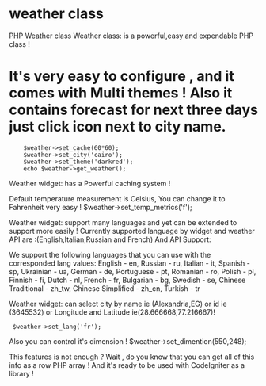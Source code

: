 weather class
=============

PHP Weather class
Weather class: is a powerful,easy and expendable PHP class !

It's very easy to configure , and it comes with Multi themes !
Also it contains forecast for next three days just click icon next to city name.
=======================
		$weather->set_cache(60*60);
	    $weather->set_city('cairo');
	    $weather->set_theme('darkred');
	    echo $weather->get_weather(); 
		
Weather widget: has a Powerful caching system !


Default temperature measurement is Celsius, You can change it to Fahrenheit very easy !
	$weather->set_temp_metrics('f');

Weather widget: support many languages and yet can be extended to support more easily !
Currently supported language by widget and weather API are :(English,Italian,Russian and French)
And API Support:

We support the following languages that you can use with the corresponded lang values: English - en, Russian - ru, Italian - it, Spanish - sp, Ukrainian - ua, German - de, Portuguese - pt, Romanian - ro, Polish - pl, Finnish - fi, Dutch - nl, French - fr, Bulgarian - bg, Swedish - se, Chinese Traditional - zh_tw, Chinese Simplified - zh_cn, Turkish - tr

Weather widget: can select city by name ie (Alexandria,EG) or id ie (3645532) or Longitude and Latitude ie(28.666668,77.216667)!

	 $weather->set_lang('fr');

Also you can control it's dimension !
	 $weather->set_dimention(550,248);
	 
This features is not enough ? Wait , do you know that you can get all of this info as a row PHP array !
And it's ready to be used with CodeIgniter as a library !
